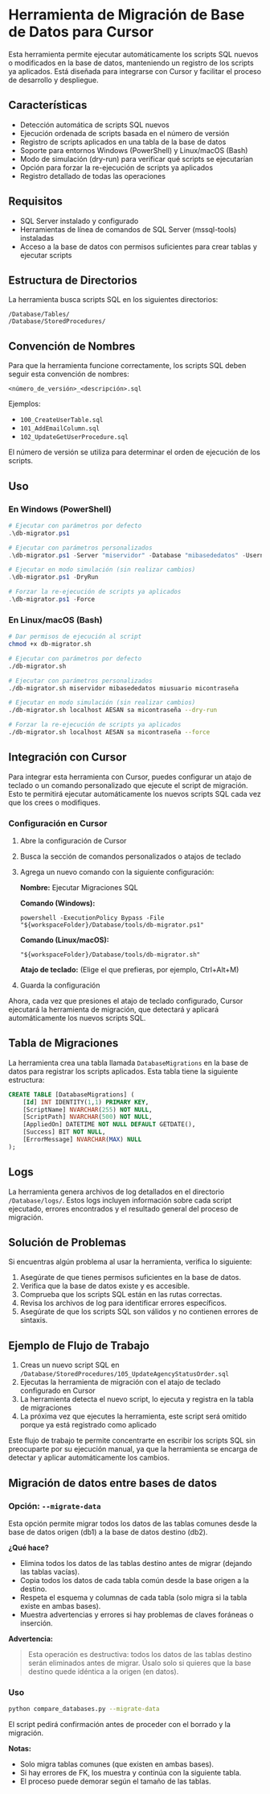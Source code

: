# Herramienta de Migración de Base de Datos para Cursor

Esta herramienta permite ejecutar automáticamente los scripts SQL nuevos o modificados en la base de datos, manteniendo un registro de los scripts ya aplicados. Está diseñada para integrarse con Cursor y facilitar el proceso de desarrollo y despliegue.

## Características

- Detección automática de scripts SQL nuevos
- Ejecución ordenada de scripts basada en el número de versión
- Registro de scripts aplicados en una tabla de la base de datos
- Soporte para entornos Windows (PowerShell) y Linux/macOS (Bash)
- Modo de simulación (dry-run) para verificar qué scripts se ejecutarían
- Opción para forzar la re-ejecución de scripts ya aplicados
- Registro detallado de todas las operaciones

## Requisitos

- SQL Server instalado y configurado
- Herramientas de línea de comandos de SQL Server (mssql-tools) instaladas
- Acceso a la base de datos con permisos suficientes para crear tablas y ejecutar scripts

## Estructura de Directorios

La herramienta busca scripts SQL en los siguientes directorios:

```
/Database/Tables/
/Database/StoredProcedures/
```

## Convención de Nombres

Para que la herramienta funcione correctamente, los scripts SQL deben seguir esta convención de nombres:

```
<número_de_versión>_<descripción>.sql
```

Ejemplos:

- `100_CreateUserTable.sql`
- `101_AddEmailColumn.sql`
- `102_UpdateGetUserProcedure.sql`

El número de versión se utiliza para determinar el orden de ejecución de los scripts.

## Uso

### En Windows (PowerShell)

```powershell
# Ejecutar con parámetros por defecto
.\db-migrator.ps1

# Ejecutar con parámetros personalizados
.\db-migrator.ps1 -Server "miservidor" -Database "mibasededatos" -Username "miusuario" -Password "micontraseña"

# Ejecutar en modo simulación (sin realizar cambios)
.\db-migrator.ps1 -DryRun

# Forzar la re-ejecución de scripts ya aplicados
.\db-migrator.ps1 -Force
```

### En Linux/macOS (Bash)

```bash
# Dar permisos de ejecución al script
chmod +x db-migrator.sh

# Ejecutar con parámetros por defecto
./db-migrator.sh

# Ejecutar con parámetros personalizados
./db-migrator.sh miservidor mibasededatos miusuario micontraseña

# Ejecutar en modo simulación (sin realizar cambios)
./db-migrator.sh localhost AESAN sa micontraseña --dry-run

# Forzar la re-ejecución de scripts ya aplicados
./db-migrator.sh localhost AESAN sa micontraseña --force
```

## Integración con Cursor

Para integrar esta herramienta con Cursor, puedes configurar un atajo de teclado o un comando personalizado que ejecute el script de migración. Esto te permitirá ejecutar automáticamente los nuevos scripts SQL cada vez que los crees o modifiques.

### Configuración en Cursor

1. Abre la configuración de Cursor
2. Busca la sección de comandos personalizados o atajos de teclado
3. Agrega un nuevo comando con la siguiente configuración:

   **Nombre:** Ejecutar Migraciones SQL

   **Comando (Windows):**

   ```
   powershell -ExecutionPolicy Bypass -File "${workspaceFolder}/Database/tools/db-migrator.ps1"
   ```

   **Comando (Linux/macOS):**

   ```
   "${workspaceFolder}/Database/tools/db-migrator.sh"
   ```

   **Atajo de teclado:** (Elige el que prefieras, por ejemplo, Ctrl+Alt+M)

4. Guarda la configuración

Ahora, cada vez que presiones el atajo de teclado configurado, Cursor ejecutará la herramienta de migración, que detectará y aplicará automáticamente los nuevos scripts SQL.

## Tabla de Migraciones

La herramienta crea una tabla llamada `DatabaseMigrations` en la base de datos para registrar los scripts aplicados. Esta tabla tiene la siguiente estructura:

```sql
CREATE TABLE [DatabaseMigrations] (
    [Id] INT IDENTITY(1,1) PRIMARY KEY,
    [ScriptName] NVARCHAR(255) NOT NULL,
    [ScriptPath] NVARCHAR(500) NOT NULL,
    [AppliedOn] DATETIME NOT NULL DEFAULT GETDATE(),
    [Success] BIT NOT NULL,
    [ErrorMessage] NVARCHAR(MAX) NULL
);
```

## Logs

La herramienta genera archivos de log detallados en el directorio `/Database/logs/`. Estos logs incluyen información sobre cada script ejecutado, errores encontrados y el resultado general del proceso de migración.

## Solución de Problemas

Si encuentras algún problema al usar la herramienta, verifica lo siguiente:

1. Asegúrate de que tienes permisos suficientes en la base de datos.
2. Verifica que la base de datos existe y es accesible.
3. Comprueba que los scripts SQL están en las rutas correctas.
4. Revisa los archivos de log para identificar errores específicos.
5. Asegúrate de que los scripts SQL son válidos y no contienen errores de sintaxis.

## Ejemplo de Flujo de Trabajo

1. Creas un nuevo script SQL en `/Database/StoredProcedures/105_UpdateAgencyStatusOrder.sql`
2. Ejecutas la herramienta de migración con el atajo de teclado configurado en Cursor
3. La herramienta detecta el nuevo script, lo ejecuta y registra en la tabla de migraciones
4. La próxima vez que ejecutes la herramienta, este script será omitido porque ya está registrado como aplicado

Este flujo de trabajo te permite concentrarte en escribir los scripts SQL sin preocuparte por su ejecución manual, ya que la herramienta se encarga de detectar y aplicar automáticamente los cambios.

## Migración de datos entre bases de datos

### Opción: `--migrate-data`

Esta opción permite migrar todos los datos de las tablas comunes desde la base de datos origen (db1) a la base de datos destino (db2).

**¿Qué hace?**

- Elimina todos los datos de las tablas destino antes de migrar (dejando las tablas vacías).
- Copia todos los datos de cada tabla común desde la base origen a la destino.
- Respeta el esquema y columnas de cada tabla (solo migra si la tabla existe en ambas bases).
- Muestra advertencias y errores si hay problemas de claves foráneas o inserción.

**Advertencia:**

> Esta operación es destructiva: todos los datos de las tablas destino serán eliminados antes de migrar. Úsalo solo si quieres que la base destino quede idéntica a la origen (en datos).

### Uso

```sh
python compare_databases.py --migrate-data
```

El script pedirá confirmación antes de proceder con el borrado y la migración.

**Notas:**

- Solo migra tablas comunes (que existen en ambas bases).
- Si hay errores de FK, los muestra y continúa con la siguiente tabla.
- El proceso puede demorar según el tamaño de las tablas.
